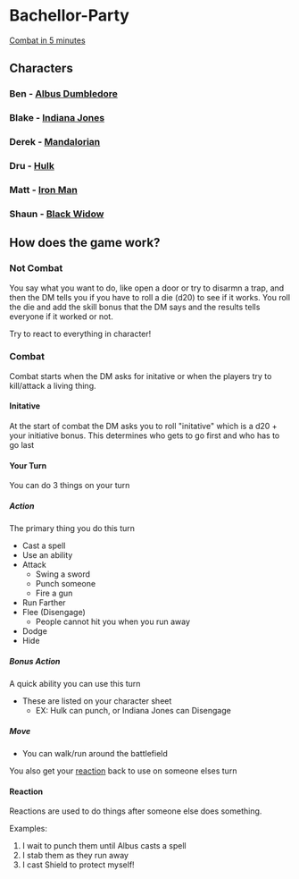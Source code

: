# Bachellor-Party

[Combat in 5 minutes](https://www.youtube.com/watch?v=7tnrATiclg4)

## Characters
### Ben - [Albus Dumbledore](./AlbusDumbledore)
### Blake - [Indiana Jones](./IndianaJones)
### Derek - [Mandalorian](./Mandalorian)
### Dru - [Hulk](./Hulk)
### Matt - [Iron Man](./IronMan)
### Shaun - [Black Widow](./BlackWidow)

## How does the game work? 
### Not Combat
You say what you want to do, like open a door or try to disarmn a trap, and then the DM tells you if you have to roll a die (d20) to see if it works. You roll the die and add the skill bonus that the DM says and the results tells everyone if it worked or not. 

Try to react to everything in character!
### Combat
Combat starts when the DM asks for initative or when the players try to kill/attack a living thing.
#### Initative
At the start of combat the DM asks you to roll "initative" which is a d20 + your initiative bonus. This determines who gets to go first and who has to go last
#### Your Turn
You can do 3 things on your turn
##### Action
The primary thing you do this turn
- Cast a spell
- Use an ability
- Attack
    - Swing a sword
    - Punch someone
    - Fire a gun
- Run Farther
- Flee (Disengage)
    - People cannot hit you when you run away
- Dodge
- Hide
##### Bonus Action
A quick ability you can use this turn
- These are listed on your character sheet
    - EX: Hulk can punch, or Indiana Jones can Disengage
##### Move
- You can walk/run around the battlefield 

You also get your [reaction](#reaction) back to use on someone elses turn

#### Reaction
Reactions are used to do things after someone else does something.

Examples:
1) I wait to punch them until Albus casts a spell
2) I stab them as they run away
3) I cast Shield to protect myself!
